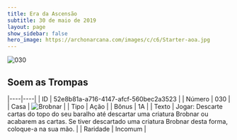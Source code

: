 ```yaml
---
title: Era da Ascensão
subtitle: 30 de maio de 2019
layout: page
show_sidebar: false
hero_image: https://archonarcana.com/images/c/c6/Starter-aoa.jpg
---
```


![030](https://cdn.keyforgegame.com/media/card_front/pt/435_030_QP5RV68GW653_pt.png)

## Soem as Trompas

|----|----|
| ID | 52e8b81a-a716-4147-afcf-560bec2a3523 |
| Número | 030 |
| Casa | ![Brobnar](https://archonarcana.com/images/thumb/e/e0/Brobnar.png/22px-Brobnar.png "Brobnar") |
| Tipo | Ação |
| Bônus | 1A |
| Texto | Jogar: Descarte cartas do topo do seu baralho até descartar uma criatura Brobnar ou acabarem as cartas. Se tiver descartado uma criatura Brobnar desta forma, coloque-a na sua mão. |
| Raridade | Incomum |
